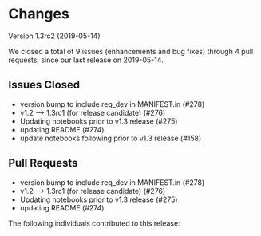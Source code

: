 # Changes

Version 1.3rc2 (2019-05-14)

We closed a total of 9 issues (enhancements and bug fixes) through 4 pull requests, since our last release on 2019-05-14.

## Issues Closed
  - version bump to include req_dev in MANIFEST.in (#278)
  - v1.2 --> 1.3rc1 (for release candidate) (#276)
  - Updating notebooks prior to v1.3 release (#275)
  - updating README (#274)
  - update notebooks following prior to v1.3 release (#158)

## Pull Requests
  - version bump to include req_dev in MANIFEST.in (#278)
  - v1.2 --> 1.3rc1 (for release candidate) (#276)
  - Updating notebooks prior to v1.3 release (#275)
  - updating README (#274)

The following individuals contributed to this release:

